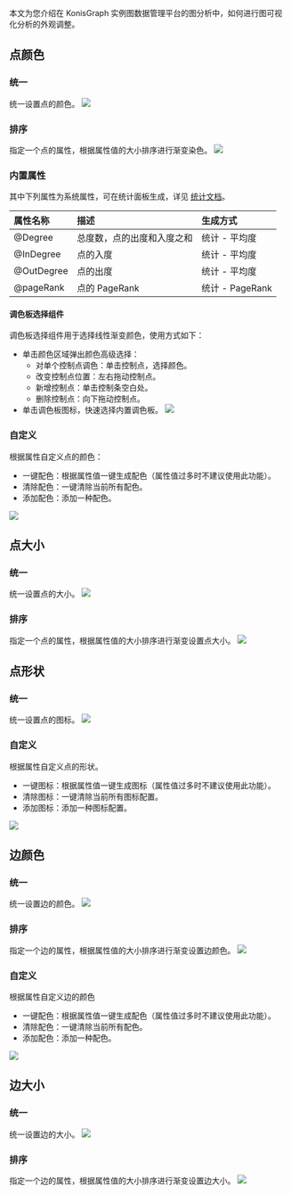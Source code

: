 本文为您介绍在 KonisGraph 实例图数据管理平台的图分析中，如何进行图可视化分析的外观调整。

## 点颜色
### 统一
统一设置点的颜色。
![](https://main.qcloudimg.com/raw/b6337bc95c158010731cb0aaf3e76853.png)

### 排序
指定一个点的属性，根据属性值的大小排序进行渐变染色。
![](https://main.qcloudimg.com/raw/cbe6e2f4e8b2b36714373efe9becea44.png)

### 内置属性
其中下列属性为系统属性，可在统计面板生成，详见 [统计文档]()。

|属性名称|描述|生成方式|
| :--------- | :----- | :---------- |
|@Degree|总度数，点的出度和入度之和|统计 - 平均度|
|@InDegree|点的入度|统计 - 平均度|
|@OutDegree|点的出度|统计 - 平均度|
|@pageRank|点的 PageRank|统计 - PageRank|

#### 调色板选择组件
调色板选择组件用于选择线性渐变颜色，使用方式如下：
- 单击颜色区域弹出颜色高级选择：
	- 对单个控制点调色：单击控制点，选择颜色。
	- 改变控制点位置：左右拖动控制点。
	- 新增控制点：单击控制条空白处。
	- 删除控制点：向下拖动控制点。
- 单击调色板图标，快速选择内置调色板。
![](https://main.qcloudimg.com/raw/b107ea48441907cdc684456b0175ec77.png)

### 自定义
根据属性自定义点的颜色：
- 一键配色：根据属性值一键生成配色（属性值过多时不建议使用此功能）。
- 清除配色：一键清除当前所有配色。
- 添加配色：添加一种配色。

![](https://main.qcloudimg.com/raw/61f6e45e4209b48c7587fa867384558f.png)

## 点大小
### 统一
统一设置点的大小。
![](https://main.qcloudimg.com/raw/efeb5eb7871e5ca2361ed7860bddbae6.png)

### 排序
指定一个点的属性，根据属性值的大小排序进行渐变设置点大小。
![](https://main.qcloudimg.com/raw/68ec30143e2ff7b28d10ed32ec959a56.png)

## 点形状
### 统一
统一设置点的图标。
![](https://main.qcloudimg.com/raw/18e95782eca98e22b175d731d554bdbc.png)

### 自定义
根据属性自定义点的形状。
- 一键图标：根据属性值一键生成图标（属性值过多时不建议使用此功能）。
- 清除图标：一键清除当前所有图标配置。
- 添加图标：添加一种图标配置。

![](https://main.qcloudimg.com/raw/d3265552265e386122eaafa2caea7f8a.png)

## 边颜色
### 统一
统一设置边的颜色。
![](https://main.qcloudimg.com/raw/bba8f29a58f30ebd8cbebe20130a4750.png)

### 排序
指定一个边的属性，根据属性值的大小排序进行渐变设置边颜色。
![](https://main.qcloudimg.com/raw/8126e4d9db006c85b4527a8a98e35535.png)

### 自定义
根据属性自定义边的颜色
- 一键配色：根据属性值一键生成配色（属性值过多时不建议使用此功能）。
- 清除配色：一键清除当前所有配色。
- 添加配色：添加一种配色。

![](https://main.qcloudimg.com/raw/a676924163abad1587db5e2e9004894d.png)

## 边大小
### 统一
统一设置边的大小。
![](https://main.qcloudimg.com/raw/10e8d0202525bdd012b21593ce0ba491.png)

### 排序
指定一个边的属性，根据属性值的大小排序进行渐变设置边大小。
![](https://main.qcloudimg.com/raw/9e8fc0e29ef3d694b62456bd3c8ef43d.png)
